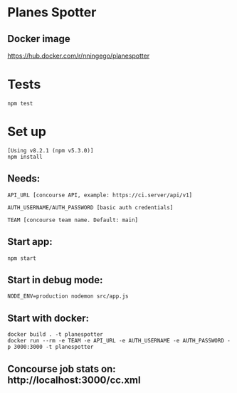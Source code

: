 # Planes Spotter

## Docker image
https://hub.docker.com/r/nningego/planespotter

# Tests
    npm test
    
# Set up 
    [Using v8.2.1 (npm v5.3.0)]
    npm install

## Needs:

    API_URL [concourse API, example: https://ci.server/api/v1]

    AUTH_USERNAME/AUTH_PASSWORD [basic auth credentials]
    
    TEAM [concourse team name. Default: main]

## Start app:
    npm start

## Start in debug mode:
    
    NODE_ENV=production nodemon src/app.js
    
## Start with docker:
    docker build . -t planespotter
    docker run --rm -e TEAM -e API_URL -e AUTH_USERNAME -e AUTH_PASSWORD -p 3000:3000 -t planespotter

## Concourse job stats on: http://localhost:3000/cc.xml
